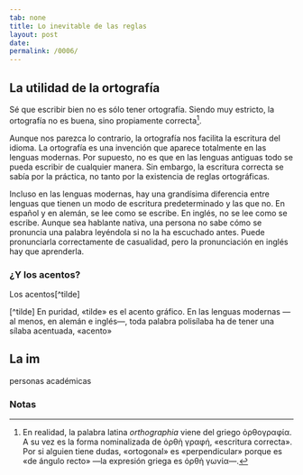 ```yaml
---
tab: none
title: Lo inevitable de las reglas
layout: post
date:
permalink: /0006/
---
```


## La utilidad de la ortografía

Sé que escribir bien no es sólo tener ortografía. Siendo muy estricto, la ortografía no es buena, sino propiamente correcta[^orthographia].

[^orthographia]: En realidad, la palabra latina _orthographia_ viene del griego ὀρθογραφία. A su vez es la forma nominalizada de ὀρθὴ γραφή, «escritura correcta». Por si alguien tiene dudas, «ortogonal» es «perpendicular» porque es «de ángulo recto» —la expresión griega es ὀρθὴ γωνία—.

Aunque nos parezca lo contrario, la ortografía nos facilita la escritura del idioma. La ortografía es una invención que aparece totalmente en las lenguas modernas. Por supuesto, no es que en las lenguas antiguas todo se pueda escribir de cualquier manera. Sin embargo, la escritura correcta se sabía por la práctica, no tanto por la existencia de reglas ortográficas.

Incluso en las lenguas modernas, hay una grandísima diferencia entre lenguas que tienen un modo de escritura predeterminado y las que no. En español y en alemán, se lee como se escribe. En inglés, no se lee como se escribe. Aunque sea hablante nativa, una persona no sabe cómo se pronuncia una palabra leyéndola si no la ha escuchado antes. Puede pronunciarla correctamente de casualidad, pero la pronunciación en inglés hay que aprenderla.

### ¿Y los acentos?

Los acentos[^tilde]

[^tilde] En puridad, «tilde» es el acento gráfico. En las lenguas modernas —al menos, en alemán e inglés—,  toda palabra polisílaba ha de tener una sílaba acentuada, «acento»

## La im



personas académicas

### Notas
